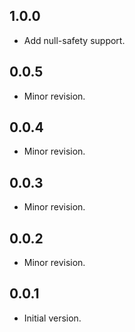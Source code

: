 ## 1.0.0

* Add null-safety support.

## 0.0.5

* Minor revision.

## 0.0.4

* Minor revision.

## 0.0.3

* Minor revision.

## 0.0.2

* Minor revision.

## 0.0.1

* Initial version.
